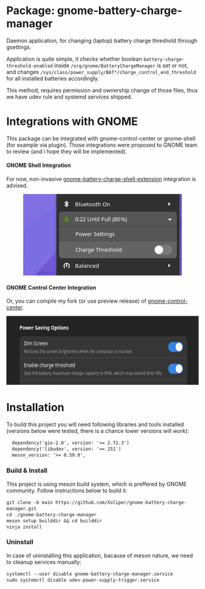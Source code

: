 # Package: gnome-battery-charge-manager
Daemon application, for changing (laptop) battery charge threshold through gsettings.

Application is quite simple, it checks whether boolean ```battery-charge-threshold-enabled``` inside ```/org/gnome/BatteryChargeManager```
is set or not, and changes ```/sys/class/power_supply/BAT*/charge_control_end_threshold``` for all installed batteries accordingly.

This method, requires permission and ownership change of those files, thus we have udev rule and systemd services shipped.

# Integrations with GNOME

This package can be integrated with gnome-control-center or gnome-shell (for example via plugin).
Those integrations were proposed to GNOME team to review (and i hope they will be implemented).

#### GNOME Shell Integration
For now, non-invasive [gnome-battery-charge-shell-extension](https://github.com/Xoliper/gnome-battery-charge-shell-extension) integration is advised.  
<p align="center">
  <img width="416" height="213" src="./assets/gnome-shell-integration-preview.png">
</p>

#### GNOME Control Center Integration
Or, you can compile my fork (or use preview release) of [gnome-control-center](https://github.com/Xoliper/gnome-control-center).
<p align="center">
  <img width="627" height="180" src="./assets/gnome-control-center-integration-preview.png">
</p>

# Installation

To build this project you will need following libraries and tools installed (versions below were tested, there is a chance lower versions will work):
```
  dependency('gio-2.0', version: '>= 2.72.3')
  dependency('libudev', version: '>= 251')
  meson_version: '>= 0.59.0',
```

### Build & Install

This project is using meson build system, which is preffered by GNOME community.
Follow instructions below to build it:

```
git clone -b main https://github.com/Xoliper/gnome-battery-charge-manager.git
cd ./gnome-battery-charge-manager
meson setup builddir && cd builddir
ninja install
```

### Uninstall

In case of uninstalling this application, bacause of meson nature, we need to cleanup services manually:
```
systemctl --user disable gnome-battery-charge-manager.service
sudo systemctl disable udev-power-supply-trigger.service
```
